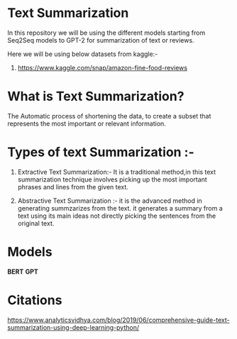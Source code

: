 # Text Summarization
In this repository we will be using the different models starting from Seq2Seq models to GPT-2 for summarization of text or reviews.

Here we will be using below datasets from kaggle:-

1) https://www.kaggle.com/snap/amazon-fine-food-reviews


# What is Text Summarization?
The Automatic process of shortening the data, to create a subset that represents the most important or relevant information.


# Types of text Summarization :-
1) Extractive Text Summarization:- It is a traditional method,in this text summarization technique involves picking up the most important phrases and lines from the given text.

2) Abstractive Text Summarization :- it is the advanced method in generating summzarizes from the text. it generates a summary from a text using its main ideas not directly picking the sentences from the original text.





# Models
  
  **BERT** 
  **GPT**
# Citations
https://www.analyticsvidhya.com/blog/2019/06/comprehensive-guide-text-summarization-using-deep-learning-python/
